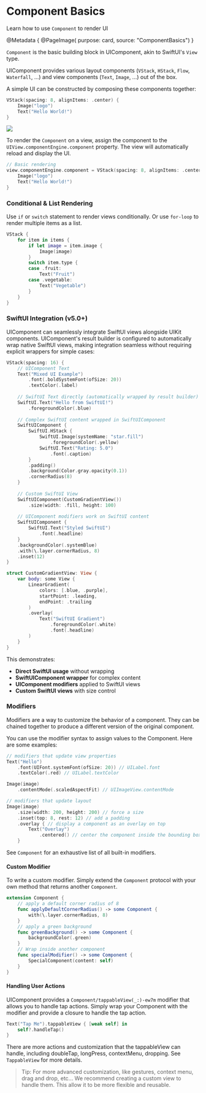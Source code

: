 # Component Basics

Learn how to use ``Component`` to render UI

@Metadata {
    @PageImage(
        purpose: card, 
        source: "ComponentBasics")
}

``Component`` is the basic building block in UIComponent, akin to SwiftUI's `View` type. 

UIComponent provides various layout components (``VStack``, ``HStack``, ``Flow``, ``Waterfall``, ...) and view components (``Text``, ``Image``, ...) out of the box.

A simple UI can be constructed by composing these components together:
```swift
VStack(spacing: 8, alignItems: .center) {
    Image("logo")
    Text("Hello World!")
}
```

![](ComponentBasics)

To render the ``Component`` on a view, assign the component to the ``UIView.componentEngine.component`` property. The view will automatically reload and display the UI.

```swift
// Basic rendering
view.componentEngine.component = VStack(spacing: 8, alignItems: .center) {
    Image("logo")
    Text("Hello World!")
}
```

### Conditional & List Rendering

Use `if` or `switch` statement to render views conditionally. Or use `for-loop` to render multiple items as a list.

```swift
VStack {
    for item in items {
        if let image = item.image {
            Image(image)
        }
        switch item.type {
        case .fruit:
            Text("Fruit")
        case .vegetable:
            Text("Vegetable")
        }
    }
}
```

### SwiftUI Integration (v5.0+)

UIComponent can seamlessly integrate SwiftUI views alongside UIKit components. UIComponent's result builder is configured to automatically wrap native SwiftUI views, making integration seamless without requiring explicit wrappers for simple cases:

```swift
VStack(spacing: 16) {
    // UIComponent Text
    Text("Mixed UI Example")
        .font(.boldSystemFont(ofSize: 20))
        .textColor(.label)
    
    // SwiftUI Text directly (automatically wrapped by result builder)
    SwiftUI.Text("Hello from SwiftUI!")
        .foregroundColor(.blue)
    
    // Complex SwiftUI content wrapped in SwiftUIComponent
    SwiftUIComponent {
        SwiftUI.HStack {
            SwiftUI.Image(systemName: "star.fill")
                .foregroundColor(.yellow)
            SwiftUI.Text("Rating: 5.0")
                .font(.caption)
        }
        .padding()
        .background(Color.gray.opacity(0.1))
        .cornerRadius(8)
    }
    
    // Custom SwiftUI View
    SwiftUIComponent(CustomGradientView())
        .size(width: .fill, height: 100)
    
    // UIComponent modifiers work on SwiftUI content
    SwiftUIComponent {
        SwiftUI.Text("Styled SwiftUI")
            .font(.headline)
    }
    .backgroundColor(.systemBlue)
    .with(\.layer.cornerRadius, 8)
    .inset(12)
}

struct CustomGradientView: View {
    var body: some View {
        LinearGradient(
            colors: [.blue, .purple],
            startPoint: .leading,
            endPoint: .trailing
        )
        .overlay(
            Text("SwiftUI Gradient")
                .foregroundColor(.white)
                .font(.headline)
        )
    }
}
```

This demonstrates:
- **Direct SwiftUI usage** without wrapping
- **SwiftUIComponent wrapper** for complex content
- **UIComponent modifiers** applied to SwiftUI views
- **Custom SwiftUI views** with size control

### Modifiers

Modifiers are a way to customize the behavior of a component. They can be chained together to produce a different version of the original component.

You can use the modifier syntax to assign values to the Component. Here are some examples:
```swift
// modifiers that update view properties
Text("Hello")
    .font(UIFont.systemFont(ofSize: 20)) // UILabel.font
    .textColor(.red) // UILabel.textColor

Image(image)
    .contentMode(.scaledAspectFit) // UIImageView.contentMode

// modifiers that update layout
Image(image)
    .size(width: 200, height: 200) // force a size
    .inset(top: 8, rest: 12) // add a padding
    .overlay { // display a component as an overlay on top
        Text("Overlay")
            .centered() // center the component inside the bounding box
    }
```

See ``Component`` for an exhaustive list of all built-in modifiers.

#### Custom Modifier

To write a custom modifier. Simply extend the ``Component`` protocol with your own method that returns another ``Component``.
```swift
extension Component {
    // apply a default corner radius of 8
    func applyDefaultCornerRadius() -> some Component {
        with(\.layer.cornerRadius, 8)
    }
    // apply a green background
    func greenBackground() -> some Component {
        backgroundColor(.green)
    }
    // Wrap inside another component
    func specialModifier() -> some Component {
        SpecialComponent(content: self)
    }
}
```

#### Handling User Actions

UIComponent provides a ``Component/tappableView(_:)-ew7m`` modifier that allows you to handle tap actions. Simply wrap your Component with the modifier and provide a closure to handle the tap action.

```swift
Text("Tap Me").tappableView { [weak self] in
    self?.handleTap()
}
```

There are more actions and customization that the tappableView can handle, including doubleTap, longPress, contextMenu, dropping. See ``TappableView`` for more details.

> Tip: For more advanced customization, like gestures, context menu, drag and drop, etc... We recommend creating a custom view to handle them. This allow it to be more flexible and reusable.
